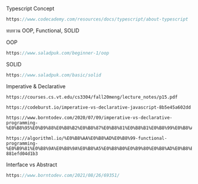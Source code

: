 Typescript  Concept

```javascript
https://www.codecademy.com/resources/docs/typescript/about-typescript
```


ทบทวน OOP, Functional, SOLID


OOP

```javascript
https://www.saladpuk.com/beginner-1/oop
```


SOLID

```javascript
https://www.saladpuk.com/basic/solid
```



Imperative & Declarative

```
https://courses.cs.vt.edu/cs3304/fall20meng/lecture_notes/p15.pdf

https://codeburst.io/imperative-vs-declarative-javascript-8b5e45a602dd

https://www.borntodev.com/2020/07/09/imperative-vs-declarative-programming-%E0%B8%95%E0%B9%88%E0%B8%B2%E0%B8%87%E0%B8%81%E0%B8%B1%E0%B8%99%E0%B8%A2%E0%B8%B1%E0%B8%87%E0%B9%84%E0%B8%87/

https://algorithml.io/%E0%B8%AA%E0%B8%AD%E0%B8%99-functional-programming-%E0%B9%81%E0%B8%9A%E0%B8%9A%E0%B8%A5%E0%B8%B0%E0%B9%80%E0%B8%AD%E0%B8%B5%E0%B8%A2%E0%B8%94-881efd04d1b3
```


Interface vs Abstract

```javascript
https://www.borntodev.com/2021/08/26/69351/
```


